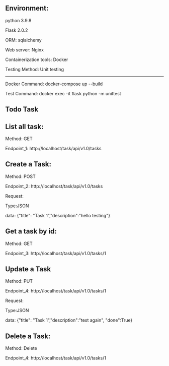 Environment: 
----------------

python 3.9.8

Flask 2.0.2

ORM: sqlalchemy

Web server: Nginx

Containerization tools: Docker

Testing Method: Unit testing

--------------------------------
Docker Command: docker-compose up --build

Test Command: docker exec -it flask python -m unittest

Todo Task
---------------------------------
List all task:
--------------
Method: GET

Endpoint_1: http://localhost/task/api/v1.0/tasks

Create a Task:
--------------
Method: POST

Endpoint_2: http://localhost/task/api/v1.0/tasks

Request:

Type:JSON

data: {"title": "Task 1","description":"hello testing"}

Get a task by id:
----------------
Method: GET

Endpoint_3: http://localhost/task/api/v1.0/tasks/1

Update a Task
-------------
Method: PUT

Endpoint_4: http://localhost/task/api/v1.0/tasks/1

Request:

Type:JSON

data: {"title": "Task 1","description":"test again", "done":True}

Delete a Task:
--------------
Method: Delete

Endpoint_4: http://localhost/task/api/v1.0/tasks/1

